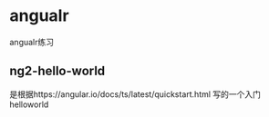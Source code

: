 # angualr
angualr练习  
## ng2-hello-world    
是根据https://angular.io/docs/ts/latest/quickstart.html 写的一个入门helloworld
